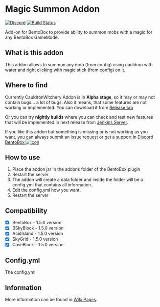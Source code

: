 # Magic Summon Addon
[![Discord](https://img.shields.io/discord/272499714048524288.svg?logo=discord)](https://discord.bentobox.world)
[![Build Status](https://ci.codemc.org/buildStatus/icon?job=BentoBoxWorld/CauldronWitchery)](https://ci.codemc.org/job/BentoBoxWorld/job/CauldronWitchery/)

Add-on for BentoBox to provide ability to summon mobs with a magic for any BentoBox GameMode. 

## What is this addon

This addon allows to summon any mob (from config) using cauldron with water and right clicking with magic stick (from config) on it.

## Where to find

Currently CauldronWitchery Addon is in **Alpha stage**, so it may or may not contain bugs... a lot of bugs. Also it means, that some features are not working or implemented. 
You can download it from [Release tab](https://github.com/BentoBoxWorld/CauldronWitchery/releases)

Or you can try **nightly builds** where you can check and test new features that will be implemented in next release from [Jenkins Server](https://ci.codemc.org/job/BentoBoxWorld/job/CauldronWitchery/lastStableBuild/).

If you like this addon but something is missing or is not working as you want, you can always submit an [Issue request](https://github.com/BentoBoxWorld/CauldronWitchery/issues) or get a support in Discord [BentoBox ![icon](https://avatars2.githubusercontent.com/u/41555324?s=15&v=4)](https://discord.bentobox.world)

## How to use

1. Place the addon jar in the addons folder of the BentoBox plugin
2. Restart the server
3. The addon will create a data folder and inside the folder will be a config.yml that contains all information.
4. Edit the config.yml how you want.
5. Restart the server

## Compatibility

- [x] BentoBox - 1.5.0 version
- [x] BSkyBlock - 1.5.0 version
- [x] AcidIsland - 1.5.0 version
- [x] SkyGrid - 1.5.0 version
- [x] CaveBlock - 1.5.0 version

## Config.yml

The config.yml


## Information

More information can be found in [Wiki Pages](https://github.com/BentoBoxWorld/CauldronWitchery/wiki).
